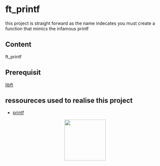 # ft_printf
this project is straight forward
as the name indecates you must create a function that mimics the infamous
printf

## Content
ft_printf

## Prerequisit
[libft](https://github.com/ilaystone/libft)

## ressoureces used to realise this project
* [printf](https://en.wikipedia.org/wiki/Printf_format_string)

<p align="center">
    <img src="https://i.imgur.com/jm1e5Hk.jpg" height="130">
</p>
